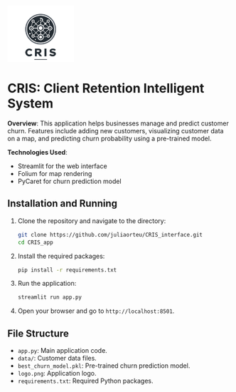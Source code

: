 <img src="logo.png" alt="logo" width="150">

# CRIS: Client Retention Intelligent System

**Overview**: This application helps businesses manage and predict customer churn.
Features include adding new customers, visualizing customer data on a map, and predicting churn probability using a pre-trained model.

**Technologies Used**:
- Streamlit for the web interface
- Folium for map rendering
- PyCaret for churn prediction model

## Installation and Running

1. Clone the repository and navigate to the directory:
    ```bash
    git clone https://github.com/juliaorteu/CRIS_interface.git
    cd CRIS_app
    ```

2. Install the required packages:
    ```bash
    pip install -r requirements.txt
    ```

3. Run the application:
    ```bash
    streamlit run app.py
    ```

4. Open your browser and go to `http://localhost:8501`.

## File Structure

- `app.py`: Main application code.
- `data/`: Customer data files.
- `best_churn_model.pkl`: Pre-trained churn prediction model.
- `logo.png`: Application logo.
- `requirements.txt`: Required Python packages.
